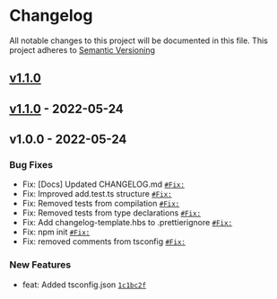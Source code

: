# Changelog

All notable changes to this project will be documented in this file.
This project adheres to [Semantic Versioning](https://semver.org/spec/v2.0.0.html)


## [v1.1.0](https://github.com/MakeShiftArtist/tsproject-template/compare/v1.1.0...v1.1.0)






## [v1.1.0](https://github.com/MakeShiftArtist/tsproject-template/compare/v1.0.0...v1.1.0) - 2022-05-24






## v1.0.0 - 2022-05-24



### Bug Fixes

- Fix: [Docs] Updated CHANGELOG.md [`#Fix:`](https://github.com/MakeShiftArtist/tsproject-template/issues/Fix:)
- Fix: Improved add.test.ts structure [`#Fix:`](https://github.com/MakeShiftArtist/tsproject-template/issues/Fix:)
- Fix: Removed tests from compilation [`#Fix:`](https://github.com/MakeShiftArtist/tsproject-template/issues/Fix:)
- Fix: Removed tests from type declarations [`#Fix:`](https://github.com/MakeShiftArtist/tsproject-template/issues/Fix:)
- Fix: Add changelog-template.hbs to .prettierignore [`#Fix:`](https://github.com/MakeShiftArtist/tsproject-template/issues/Fix:)
- Fix: npm init [`#Fix:`](https://github.com/MakeShiftArtist/tsproject-template/issues/Fix:)
- Fix: removed comments from tsconfig [`#Fix:`](https://github.com/MakeShiftArtist/tsproject-template/issues/Fix:)


### New Features

- feat: Added tsconfig.json [`1c1bc2f`](https://github.com/MakeShiftArtist/tsproject-template/commit/1c1bc2f043069d24ae28976391d15989aed45e7e)


